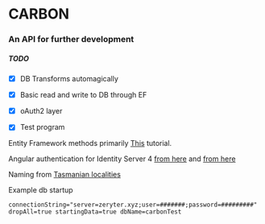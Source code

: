 # CARBON

### An API for further development

##### TODO
- [x] DB Transforms automagically
- [x] Basic read and write to DB through EF
- [x] oAuth2 layer
- [x] Test program


Entity Framework methods primarily [This](https://cpratt.co/generic-entity-base-class/) tutorial.

Angular authentication for Identity Server 4 [from here](https://fullstackmark.com/post/21/user-authentication-and-identity-with-angular-aspnet-core-and-identityserver) and [from here](https://github.com/manfredsteyer/angular-oauth2-oidc)

Naming from [Tasmanian localities](https://en.wikipedia.org/wiki/List_of_localities_in_Tasmania)

Example db startup

```connectionString="server=zeryter.xyz;user=#######;password=#########" dropAll=true startingData=true dbName=carbonTest```
